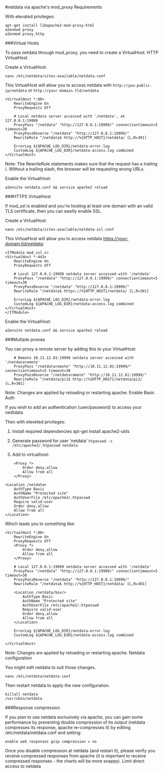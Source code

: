 #netdata via apache's mod_proxy
Requirements

With elevated privileges:

``` 
apt-get install libapache2-mod-proxy-html
a2enmod proxy
a2enmod proxy_http
```

###Virtual Hosts

To pass netdata through mod_proxy, you need to create a VirtualHost.
HTTP VirtualHost

Create a VirtualHost:

```
nano /etc/netdata/sites-available/netdata.conf
```

This VirtualHost will allow you to access netdata with `http://you-public-ip/netdata` or `http://your-domain.tld/netdata`

```
<VirtualHost *:80>
    RewriteEngine On
    ProxyRequests Off

    # Local netdata server accessed with '/netdata', at 127.0.0.1:19999
    ProxyPass "/netdata" "http://127.0.0.1:19999/" connectiontimeout=5 timeout=30
    ProxyPassReverse "/netdata" "http://127.0.0.1:19999/"
    RewriteRule ^/netdata$ http://%{HTTP_HOST}/netdata/ [L,R=301]

    ErrorLog ${APACHE_LOG_DIR}/netdata-error.log
    CustomLog ${APACHE_LOG_DIR}/netdata-access.log combined
</VirtualHost>
```

Note: The RewriteRule statements makes sure that the request has a trailing /. Without a trailing slash, the browser will be requesting wrong URLs.

Enable the VirtualHost:

`a2ensite netdata.conf && service apache2 reload`

###HTTPS VirtualHost

If mod_ssl is enabled and you're hosting at least one domain with an valid TLS certificate, then you can easilly enable SSL.

Create a VirtualHost:
```
nano /etc/netdata/sites-available/netdata-ssl.conf
```
This VirtualHost will allow you to access netdata https://your-domain.tld/netdata:

```
<IfModule mod_ssl.c>
<VirtualHost *:443>
    RewriteEngine On
    ProxyRequests Off

    # Local 127.0.0.1:19999 netdata server accessed with '/netdata'
    ProxyPass "/netdata" "http://127.0.0.1:19999/" connectiontimeout=5 timeout=30
    ProxyPassReverse "/netdata" "http://127.0.0.1:19999/"
    RewriteRule ^/netdata$ https://%{HTTP_HOST}/netdata/ [L,R=301]

    ErrorLog ${APACHE_LOG_DIR}/netdata-error.log
    CustomLog ${APACHE_LOG_DIR}/netdata-access.log combined
</VirtualHost>
</IfModule>
```
Enable the VirtualHost:

`a2ensite netdata.conf && service apache2 reload`

###Multiple proxies

You can proxy a remote server by adding this to your VirtualHost:

```
    # Remote 10.11.12.81:19999 netdata server accessed with '/netdataremote'
    ProxyPass "/netdataremote" "http://10.11.12.81:19999/" connectiontimeout=5 timeout=30
    ProxyPassReverse "/netdataremote" "http://10.11.12.81:19999/"
    RewriteRule ^/netdata/pi1$ http://%{HTTP_HOST}/netdata/pi1/ [L,R=301]
```  
Note: Changes are applied by reloading or restarting apache.
Enable Basic Auth

If you wish to add an authentication (user/password) to access your nedtdata

Then with eleveted privileges:

1) Install required dependencies
apt-get install apache2-utils

2) Generate password for user 'netdata'
`htpasswd -c /etc/apache2/.htpasswd netdata`

3) Add to virtualhost:
```
    <Proxy *>
        Order deny,allow
        Allow from all
    </Proxy>

<Location /netdata>
    AuthType Basic
    AuthName "Protected site"
    AuthUserFile /etc/apache2/.htpasswd
    Require valid-user
    Order deny,allow
    Allow from all
</Location>
```
Which leads you to something like:
```
<VirtualHost *:80>
    RewriteEngine On
    ProxyRequests Off
    <Proxy *>
        Order deny,allow
        Allow from all
    </Proxy>

    # Local 127.0.0.1:19999 netdata server accessed with '/netdata'
    ProxyPass "/netdata" "http://127.0.0.1:19999/" connectiontimeout=5 timeout=30
    ProxyPassReverse "/netdata" "http://127.0.0.1:19999/"
    RewriteRule ^/netdata$ http://%{HTTP_HOST}/netdata/ [L,R=301]

    <Location /netdata/box/>
        AuthType Basic
        AuthName "Protected site"
        AuthUserFile /etc/apache2/.htpasswd
        Require valid-user
        Order deny,allow
        Allow from all
    </Location>

    ErrorLog ${APACHE_LOG_DIR}/netdata-error.log
    CustomLog ${APACHE_LOG_DIR}/netdata-access.log combined

</VirtualHost>
```
Note: Changes are applied by reloading or restarting apache.
Netdata configuration

You might edit netdata to suit those changes.
```
nano /etc/netdata/netdata.conf
```
Then restart netdata to apply the new configuration.
```
killall netdata
/usr/sbin/netdata
```
###Response compression

If you plan to use netdata exclusively via apache, you can gain some performance by preventing double compression of its output (netdata compresses its response, apache re-compresses it) by editing /etc/netdata/netdata.conf and setting:

`enable web responses gzip compression = no`

Once you disable compression at netdata (and restart it), please verify you receive compressed responses from apache (it is important to receive compressed responses - the charts will be more snappy).
Limit direct access to netdata